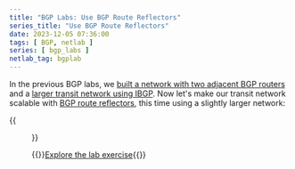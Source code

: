 ```yaml
---
title: "BGP Labs: Use BGP Route Reflectors"
series_title: "Use BGP Route Reflectors"
date: 2023-12-05 07:36:00
tags: [ BGP, netlab ]
series: [ bgp_labs ]
netlab_tag: bgplab
---
```

In the previous BGP labs, we [built a network with two adjacent BGP routers](https://bgplabs.net/ibgp/1-edge/) and a [larger transit network using IBGP](https://bgplabs.net/ibgp/2-transit/). Now let's make our transit network scalable with [BGP route reflectors](https://bgplabs.net/ibgp/3-rr/), this time using a slightly larger network:

{{<figure src="https://bgplabs.net/ibgp/topology-leaf-spine.png">}}

{{<jump>}}[Explore the lab exercise](https://bgplabs.net/ibgp/3-rr/){{</jump>}}
